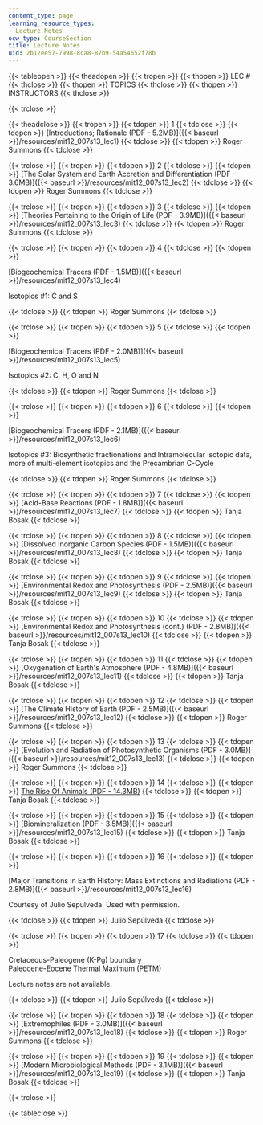 ```yaml
---
content_type: page
learning_resource_types:
- Lecture Notes
ocw_type: CourseSection
title: Lecture Notes
uid: 2b12ee57-7998-8ca8-87b9-54a54652f78b
---
```


{{< tableopen >}}
{{< theadopen >}}
{{< tropen >}}
{{< thopen >}}
LEC #
{{< thclose >}}
{{< thopen >}}
TOPICS
{{< thclose >}}
{{< thopen >}}
INSTRUCTORS
{{< thclose >}}

{{< trclose >}}

{{< theadclose >}}
{{< tropen >}}
{{< tdopen >}}
1
{{< tdclose >}}
{{< tdopen >}}
[Introductions; Rationale (PDF - 5.2MB)]({{< baseurl >}}/resources/mit12_007s13_lec1)
{{< tdclose >}}
{{< tdopen >}}
Roger Summons
{{< tdclose >}}

{{< trclose >}}
{{< tropen >}}
{{< tdopen >}}
2
{{< tdclose >}}
{{< tdopen >}}
[The Solar System and Earth Accretion and Differentiation (PDF - 3.6MB)]({{< baseurl >}}/resources/mit12_007s13_lec2)
{{< tdclose >}}
{{< tdopen >}}
Roger Summons
{{< tdclose >}}

{{< trclose >}}
{{< tropen >}}
{{< tdopen >}}
3
{{< tdclose >}}
{{< tdopen >}}
[Theories Pertaining to the Origin of Life (PDF - 3.9MB)]({{< baseurl >}}/resources/mit12_007s13_lec3)
{{< tdclose >}}
{{< tdopen >}}
Roger Summons
{{< tdclose >}}

{{< trclose >}}
{{< tropen >}}
{{< tdopen >}}
4
{{< tdclose >}}
{{< tdopen >}}


[Biogeochemical Tracers (PDF - 1.5MB)]({{< baseurl >}}/resources/mit12_007s13_lec4)

Isotopics #1: C and S


{{< tdclose >}}
{{< tdopen >}}
Roger Summons
{{< tdclose >}}

{{< trclose >}}
{{< tropen >}}
{{< tdopen >}}
5
{{< tdclose >}}
{{< tdopen >}}


[Biogeochemical Tracers (PDF - 2.0MB)]({{< baseurl >}}/resources/mit12_007s13_lec5)

Isotopics #2: C, H, O and N


{{< tdclose >}}
{{< tdopen >}}
Roger Summons
{{< tdclose >}}

{{< trclose >}}
{{< tropen >}}
{{< tdopen >}}
6
{{< tdclose >}}
{{< tdopen >}}


[Biogeochemical Tracers (PDF - 2.1MB)]({{< baseurl >}}/resources/mit12_007s13_lec6)

Isotopics #3: Biosynthetic fractionations and Intramolecular isotopic data, more of multi-element isotopics and the Precambrian C-Cycle


{{< tdclose >}}
{{< tdopen >}}
Roger Summons
{{< tdclose >}}

{{< trclose >}}
{{< tropen >}}
{{< tdopen >}}
7
{{< tdclose >}}
{{< tdopen >}}
[Acid-Base Reactions (PDF - 1.8MB)]({{< baseurl >}}/resources/mit12_007s13_lec7)
{{< tdclose >}}
{{< tdopen >}}
Tanja Bosak
{{< tdclose >}}

{{< trclose >}}
{{< tropen >}}
{{< tdopen >}}
8
{{< tdclose >}}
{{< tdopen >}}
[Dissolved Inorganic Carbon Species (PDF - 1.5MB)]({{< baseurl >}}/resources/mit12_007s13_lec8)
{{< tdclose >}}
{{< tdopen >}}
Tanja Bosak
{{< tdclose >}}

{{< trclose >}}
{{< tropen >}}
{{< tdopen >}}
9
{{< tdclose >}}
{{< tdopen >}}
[Environmental Redox and Photosynthesis (PDF - 2.5MB)]({{< baseurl >}}/resources/mit12_007s13_lec9)
{{< tdclose >}}
{{< tdopen >}}
Tanja Bosak
{{< tdclose >}}

{{< trclose >}}
{{< tropen >}}
{{< tdopen >}}
10
{{< tdclose >}}
{{< tdopen >}}
[Environmental Redox and Photosynthesis (cont.) (PDF - 2.8MB)]({{< baseurl >}}/resources/mit12_007s13_lec10)
{{< tdclose >}}
{{< tdopen >}}
Tanja Bosak
{{< tdclose >}}

{{< trclose >}}
{{< tropen >}}
{{< tdopen >}}
11
{{< tdclose >}}
{{< tdopen >}}
[Oxygenation of Earth's Atmosphere (PDF - 4.8MB)]({{< baseurl >}}/resources/mit12_007s13_lec11)
{{< tdclose >}}
{{< tdopen >}}
Tanja Bosak
{{< tdclose >}}

{{< trclose >}}
{{< tropen >}}
{{< tdopen >}}
12
{{< tdclose >}}
{{< tdopen >}}
[The Climate History of Earth (PDF - 2.5MB)]({{< baseurl >}}/resources/mit12_007s13_lec12)
{{< tdclose >}}
{{< tdopen >}}
Roger Summons
{{< tdclose >}}

{{< trclose >}}
{{< tropen >}}
{{< tdopen >}}
13
{{< tdclose >}}
{{< tdopen >}}
[Evolution and Radiation of Photosynthetic Organisms (PDF - 3.0MB)]({{< baseurl >}}/resources/mit12_007s13_lec13)
{{< tdclose >}}
{{< tdopen >}}
Roger Summons
{{< tdclose >}}

{{< trclose >}}
{{< tropen >}}
{{< tdopen >}}
14
{{< tdclose >}}
{{< tdopen >}}
[The Rise Of Animals (PDF - 14.3MB)](/ans7870/12/12.007/s13/MIT12_007S13_Lec14.pdf)
{{< tdclose >}}
{{< tdopen >}}
Tanja Bosak
{{< tdclose >}}

{{< trclose >}}
{{< tropen >}}
{{< tdopen >}}
15
{{< tdclose >}}
{{< tdopen >}}
[Biomineralization (PDF - 3.5MB)]({{< baseurl >}}/resources/mit12_007s13_lec15)
{{< tdclose >}}
{{< tdopen >}}
Tanja Bosak
{{< tdclose >}}

{{< trclose >}}
{{< tropen >}}
{{< tdopen >}}
16
{{< tdclose >}}
{{< tdopen >}}


[Major Transitions in Earth History: Mass Extinctions and Radiations (PDF - 2.8MB)]({{< baseurl >}}/resources/mit12_007s13_lec16)

Courtesy of Julio Sepulveda. Used with permission.


{{< tdclose >}}
{{< tdopen >}}
Julio Sepúlveda
{{< tdclose >}}

{{< trclose >}}
{{< tropen >}}
{{< tdopen >}}
17
{{< tdclose >}}
{{< tdopen >}}


Cretaceous-Paleogene (K-Pg) boundary  
Paleocene-Eocene Thermal Maximum (PETM)

Lecture notes are not available.


{{< tdclose >}}
{{< tdopen >}}
Julio Sepúlveda
{{< tdclose >}}

{{< trclose >}}
{{< tropen >}}
{{< tdopen >}}
18
{{< tdclose >}}
{{< tdopen >}}
[Extremophiles (PDF - 3.0MB)]({{< baseurl >}}/resources/mit12_007s13_lec18)
{{< tdclose >}}
{{< tdopen >}}
Roger Summons
{{< tdclose >}}

{{< trclose >}}
{{< tropen >}}
{{< tdopen >}}
19
{{< tdclose >}}
{{< tdopen >}}
[Modern Microbiological Methods (PDF - 3.1MB)]({{< baseurl >}}/resources/mit12_007s13_lec19)
{{< tdclose >}}
{{< tdopen >}}
Tanja Bosak
{{< tdclose >}}

{{< trclose >}}

{{< tableclose >}}